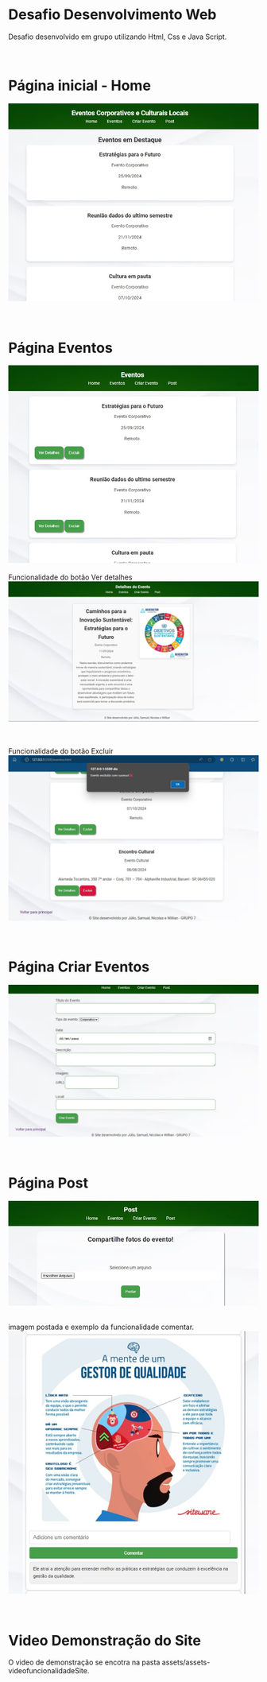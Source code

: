 # Desafio Desenvolvimento Web

Desafio desenvolvido em grupo utilizando Html, Css e Java Script.
<br>
<br>
<br>

# Página inicial - Home

<img alt="ilustração-home" src="./assets/assetes-readme/Home.jpg"></img>
<br>
<br>
<br>

# Página Eventos

<img alt="ilustração-home" src="./assets/assetes-readme/Eventos.jpg"></img>
<br>
<br>
Funcionalidade do botão Ver detalhes
<img alt="ilustração-home" src="./assets/assetes-readme/Funcionalidade-VerDetalhes.png"></img>
<br>
<br>
<br>

Funcionalidade do botão Excluir
<img alt="ilustração-home" src="./assets/assetes-readme/Funcionalidade-Excluir.jpg"></img>
<br>
<br>
<br>

# Página Criar Eventos

<img alt="ilustração-home" src="./assets/assetes-readme/Criar Evento.jpg"></img>
<br>
<br>
<br>

# Página Post

<img alt="ilustração-home" src="./assets/assetes-readme/Post.jpg"></img>
<br>
<br>

imagem postada e exemplo da funcionalidade comentar.
<img alt="ilustração-home" src="./assets/assetes-readme/Post-Comentarios.jpg"></img>
<br>
<br>
<br>

# Video Demonstração do Site

O video de demonstração se encotra na pasta assets/assets-videofuncionalidadeSite.
